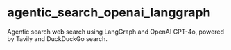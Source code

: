 # agentic_search_openai_langgraph
Agentic search web search using LangGraph and OpenAI GPT-4o, powered by Tavily and DuckDuckGo search. 
